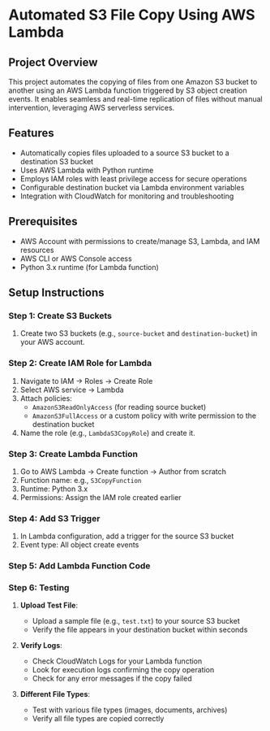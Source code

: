 # Automated S3 File Copy Using AWS Lambda

## Project Overview

This project automates the copying of files from one Amazon S3 bucket to another using an AWS Lambda function triggered by S3 object creation events. It enables seamless and real-time replication of files without manual intervention, leveraging AWS serverless services.

## Features

- Automatically copies files uploaded to a source S3 bucket to a destination S3 bucket
- Uses AWS Lambda with Python runtime
- Employs IAM roles with least privilege access for secure operations
- Configurable destination bucket via Lambda environment variables
- Integration with CloudWatch for monitoring and troubleshooting

## Prerequisites

- AWS Account with permissions to create/manage S3, Lambda, and IAM resources
- AWS CLI or AWS Console access
- Python 3.x runtime (for Lambda function)

## Setup Instructions

### Step 1: Create S3 Buckets

1. Create two S3 buckets (e.g., `source-bucket` and `destination-bucket`) in your AWS account.

### Step 2: Create IAM Role for Lambda

1. Navigate to IAM → Roles → Create Role
2. Select AWS service → Lambda
3. Attach policies:
   - `AmazonS3ReadOnlyAccess` (for reading source bucket)
   - `AmazonS3FullAccess` or a custom policy with write permission to the destination bucket
4. Name the role (e.g., `LambdaS3CopyRole`) and create it.

### Step 3: Create Lambda Function

1. Go to AWS Lambda → Create function → Author from scratch
2. Function name: e.g., `S3CopyFunction`
3. Runtime: Python 3.x
4. Permissions: Assign the IAM role created earlier

### Step 4: Add S3 Trigger

1. In Lambda configuration, add a trigger for the source S3 bucket
2. Event type: All object create events

### Step 5: Add Lambda Function Code

### Step 6: Testing

1. **Upload Test File**:
   - Upload a sample file (e.g., `test.txt`) to your source S3 bucket
   - Verify the file appears in your destination bucket within seconds

2. **Verify Logs**:
   - Check CloudWatch Logs for your Lambda function
   - Look for execution logs confirming the copy operation
   - Check for any error messages if the copy failed

3. **Different File Types**:
   - Test with various file types (images, documents, archives)
   - Verify all file types are copied correctly
